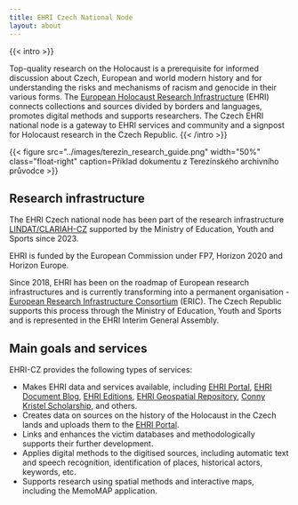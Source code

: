 ```yaml
---
title: EHRI Czech National Node
layout: about
---
```



{{< intro >}}

Top-quality research on the Holocaust is a prerequisite for informed discussion about Czech, European and world modern history and for understanding the risks and mechanisms of racism and genocide in their various forms. The [European Holocaust Research Infrastructure](https://www.ehri-project.eu/) (EHRI) connects collections and sources divided by borders and languages, promotes digital methods and supports researchers. The Czech EHRI national node is a gateway to EHRI services and community and a signpost for Holocaust research in the Czech Republic.
{{< /intro >}}

{{< figure src="../images/terezin_research_guide.png" width="50%" class="float-right" caption=Příklad dokumentu z Terezínského archivního průvodce >}}

## Research infrastructure

The EHRI Czech national node has been part of the research infrastructure [LINDAT/CLARIAH-CZ](https://www.lindat.cz/) supported by the Ministry of Education, Youth and Sports since 2023. 

EHRI is funded by the European Commission under FP7, Horizon 2020 and Horizon Europe.

<!-- FIXME: the formation of ERIC -->
Since 2018, EHRI has been on the roadmap of European research infrastructures and is currently transforming into a permanent organisation - [European Research Infrastructure Consortium](https://research-and-innovation.ec.europa.eu/strategy/strategy-2020-2024/our-digital-future/european-research-infrastructures/eric_en) (ERIC). The Czech Republic supports this process through the Ministry of Education, Youth and Sports and is represented in the EHRI Interim General Assembly.

## Main goals and services

 EHRI-CZ provides the following types of services:

- Makes EHRI data and services available, including [EHRI Portal](https://portal.ehri-project.eu/), [EHRI Document Blog](https://blog.ehri-project.eu), [EHRI Editions](https://www.ehri-project.eu/ehri-online-editions), [EHRI Geospatial Repository](https://geodata.ehri-project.eu/), [Conny Kristel Scholarship](https://www.ehri-project.eu/Conny-Kristel-Fellowships_2023), and others.
- Creates data on sources on the history of the Holocaust in the Czech lands and uploads them to the [EHRI Portal](https://portal.ehri-project.eu/).
- Links and enhances the victim databases and methodologically supports their further development.
- Applies digital methods to the digitised sources, including automatic text and speech recognition, identification of places, historical actors, keywords, etc.
- Supports research using spatial methods and interactive maps, including the MemoMAP application.


<!--
TODO: remove contact info
-->
